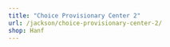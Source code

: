 ```yaml
---
title: "Choice Provisionary Center 2"
url: /jackson/choice-provisionary-center-2/
shop: Hanf
---
```

